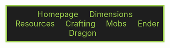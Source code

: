 <div style="width: 100%; text-align: center; background-color: #1e1e1e; border: 5px solid #9ccf4c; padding: 10px; box-sizing: border-box;">
  <a href="index" style="color: #9ccf4c; text-decoration: none; margin: 0 15px; font-size: 25px;">Homepage</a>
  <a href="dimensions-biomes" style="color: #9ccf4c; text-decoration: none; margin: 0 15px; font-size: 25px;">Dimensions</a>
  <a href="resources" style="color: #9ccf4c; text-decoration: none; margin: 0 15px; font-size: 25px;">Resources</a>
  <a href="crafting" style="color: #9ccf4c; text-decoration: none; margin: 0 15px; font-size: 25px;">Crafting</a>
  <a href="mobs" style="color: #9ccf4c; text-decoration: none; margin: 0 15px; font-size: 25px;">Mobs</a>
  <a href="end-dragon" style="color: #9ccf4c; text-decoration: none; margin: 0 15px; font-size: 25px;">Ender Dragon</a>
</div>
